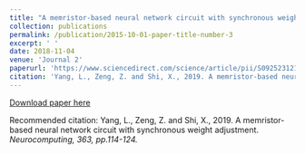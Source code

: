 ```yaml
---
title: "A memristor-based neural network circuit with synchronous weight adjustment"
collection: publications
permalink: /publication/2015-10-01-paper-title-number-3
excerpt: ' '
date: 2018-11-04
venue: 'Journal 2'
paperurl: 'https://www.sciencedirect.com/science/article/pii/S0925231219309312'
citation: 'Yang, L., Zeng, Z. and Shi, X., 2019. A memristor-based neural network circuit with synchronous weight adjustment. <i>Neurocomputing<i>, 363, pp.114-124.'
---
```

 

[Download paper here](https://www.sciencedirect.com/science/article/pii/S0925231219309312)

Recommended citation: Yang, L., Zeng, Z. and Shi, X., 2019. A memristor-based neural network circuit with synchronous weight adjustment. <i>Neurocomputing<i>, 363, pp.114-124.
